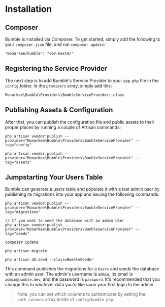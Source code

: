# Installation

## Composer

Bumble is installed via Composer. To get started, simply add the following to your `composer.json` file, and run `composer update`:

    "monarkee/bumble": "dev-master"

## Registering the Service Provider

The next step is to add Bumble's Service Provider to your `app.php` file in the `config` folder. In the `providers` array, simply add this:

    Monarkee\Bumble\Providers\BumbleServiceProvider::class

## Publishing Assets & Configuration

After that, you can publish the configuration file and public assets to their proper places by running a couple of Artisan commands:

    php artisan vendor:publish --provider="Monarkee\Bumble\Providers\BumbleServiceProvider" --tag="config"

    php artisan vendor:publish --provider="Monarkee\Bumble\Providers\BumbleServiceProvider" --tag="assets"

## Jumpstarting Your Users Table

Bumble can generate a users table and populate it with a test admin user by publishing its migrations into your app and issuing the following commands:

    php artisan vendor:publish --provider="Monarkee\Bumble\Providers\BumbleServiceProvider" --tag="migrations"
    
    // If you want to seed the database with an admin User
    php artisan vendor:publish --provider="Monarkee\Bumble\Providers\BumbleServiceProvider" --tag="seeds"

    composer update

    php artisan migrate

    php artisan db:seed --class=BumbleSeeder

This command publishes the migrations for a `Users` and seeds the database with an admin user. The admin's username is `admin`, its email is `admin@bumble.dev`, and the password is `password`. It's recommended that you change this to whatever data you'd like upon your first login to the admin.

> Note: you can set which columns to authenticate by setting the `auth_columns` array inside of `config/bumble.php`.
